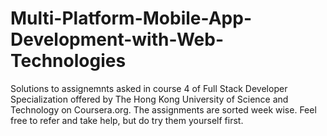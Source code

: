 # Multi-Platform-Mobile-App-Development-with-Web-Technologies

Solutions to assignemnts asked in course 4 of Full Stack Developer Specialization offered by The Hong Kong University of Science and Technology on Coursera.org. The assignments are sorted week wise. Feel free to refer and take help, but do try them yourself first.